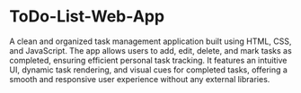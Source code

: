 # ToDo-List-Web-App
A clean and organized task management application built using HTML, CSS, and JavaScript. The app allows users to add, edit, delete, and mark tasks as completed, ensuring efficient personal task tracking. It features an intuitive UI, dynamic task rendering, and visual cues for completed tasks, offering a smooth and responsive user experience without any external libraries.

